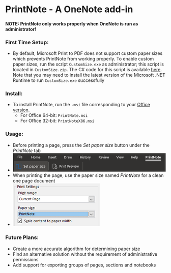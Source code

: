# PrintNote - A OneNote add-in

#### NOTE: PrintNote only works properly when OneNote is run as administrator!

### First Time Setup:
- By default, Microsoft Print to PDF does not support custom paper sizes which prevents PrintNote from working properly. To enable custom paper sizes, run the script `CustomSize.exe` as administrator; this script is located in `CustomSize.zip`. The C# code for this script is available [here](CustomSize/Program.cs). Note that you may need to install the latest version of the Microsoft .NET Runtime to run `CustomSize.exe` successfully

### Install:
- To install PrintNote, run the `.msi` file corresponding to your [Office version](https://support.microsoft.com/en-us/office/about-office-what-version-of-office-am-i-using-932788b8-a3ce-44bf-bb09-e334518b8b19?ui=en-us&rs=en-us&ad=us).
    - For Office 64-bit: `PrintNote.msi`
    - For Office 32-bit: `PrintNoteX86.msi`

### Usage:
- Before printing a page, press the *Set paper size* button under the *PrintNote* tab
- ![Image of above](Images/read1.png)
- When printing the page, use the paper size named *PrintNote* for a clean one page document
- ![Image of above](Images/read2.png)

### Future Plans:
- Create a more accurate algorithm for determining paper size
- Find an alternative solution without the requirement of administrative permissions
- Add support for exporting groups of pages, sections and notebooks
